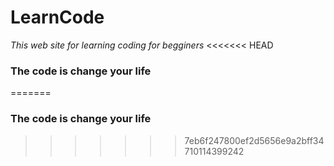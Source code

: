 # LearnCode
_This web site for learning coding for begginers_
<<<<<<< HEAD
### The code is change your life
=======
### The code is change your life
>>>>>>> 7eb6f247800ef2d5656e9a2bff34710114399242
